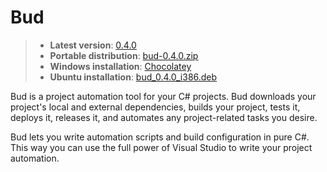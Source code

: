 # Bud

> - __Latest version__: [0.4.0](https://github.com/urbas/bud/releases/tag/v0.4.0)
> - __Portable distribution__: [bud-0.4.0.zip](https://dl.dropboxusercontent.com/u/9516950/bud/bud-0.4.0.zip)
> - __Windows installation__: [Chocolatey](https://chocolatey.org/packages/bud/0.4.0)
> - __Ubuntu installation__: [bud_0.4.0_i386.deb](https://dl.dropboxusercontent.com/u/9516950/bud/bud_0.4.0_i386.deb)

Bud is a project automation tool for your C# projects. Bud downloads your project's local and external dependencies,
builds your project, tests it, deploys it, releases it, and automates any project-related tasks you desire.

Bud lets you write automation scripts and build configuration in pure C#. This way you can use the full power of Visual Studio to write your project automation.